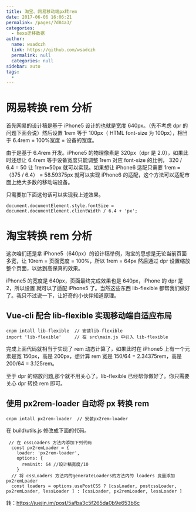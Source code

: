 ```yaml
---
title: 淘宝、网易移动端px转rem
date: 2017-06-06 16:06:21
permalink: /pages/7d84a3/
categories:
  - hexo迁移数据
author:
  name: wsadczh
  link: https://github.com/wsadczh
  permalink: null
  categories: null
sidebar: auto
tags:
  -
---
```


# 网易转换 rem 分析

首先网易的设计稿是基于 iPhone5 设计的也就是宽度 640px。（先不考虑 dpr 的问题下面会说）然后设置 1rem 等于 100px（ HTML font-size 为 100px），相当于 6.4rem = 100%宽度 = 设备的宽度。

由于是基于 6.4rem 开发。iPhone5 的物理像素是 320px（dpr 是 2.0），如果此时还想让 6.4rem 等于设备宽度只能调整 1rem 对应 font-size 的比例， 320 / 6.4 = 50 让 1rem=50px 就可以实现。如果想让 iPhone6 适配只需要 1rem = （375 / 6.4） = 58.59375px 就可以实现 iPhone6 的适配，这个方法可以适配市面上绝大多数的移动端设备。

只需要加下面这句话可以实现我上述效果。

```
document.documentElement.style.fontSize = document.documentElement.clientWidth / 6.4 + 'px';
```

# 淘宝转换 rem 分析

这次咱们还是拿 iPhone5（640px）的设计稿举例，淘宝的思想是无论当前页面多宽，让 10rem = 页面宽度 = 100%，所以 1rem = 64px 然后通过 dpr 设置缩放整个页面，以达到高保真的效果。

iPhone5 的宽度是 640px，页面最终完成效果也是 640px，iPhone 的 dpr 是 2，所以设置 <meta name="viewport" content="initial-scale=0.5, maximum-scale=0.5, minimum-scale=0.5, user-scalable=no"> 就可以了适配 iPhone5 了。当然这些东西 lib-flexible 都帮我们做好了。我只不过说一下，让好奇的小伙伴知道原理。

## Vue-cli 配合 lib-flexible 实现移动端自适应布局

```
cnpm intall lib-flexible  // 安装lib-flexible
import 'lib-flexible'     // 在 src\main.js 中引入 lib-flexible
```

完成上面代码就相当于实现了 rem 动态计算了，如果此时在 iPhone5 上有一个元素是宽 150px，高是 200px，想计算 rem 宽是 150/64 = 2.34375rem，高是 200/64 = 3.125rem。

至于 dpr 的缩放问题,那个就不用关心了。lib-flexible 已经帮你做好了。你只需要关心 dpr 转换 rem 即可。

## 使用 px2rem-loader 自动将 px 转换 rem

```
cnpm intall px2rem-loader  // 安装px2rem-loader
```

在 build\utils.js 修改成下面的代码。

```
 // 在 cssLoaders 方法内添加下列代码
  const px2remLoader = {
    loader: 'px2rem-loader',
    options: {
      remUnit: 64 //设计稿宽度/10
    }
  // 将 cssLoaders 方法内的generateLoaders的方法内的 loaders 变量添加 px2remLoader
  const loaders = options.usePostCSS ? [cssLoader, postcssLoader, px2remLoader, lessLoader ] : [cssLoader, px2remLoader, lessLoader ]
```

转：https://juejin.im/post/5afba3c5f265da0b9e653b6c
